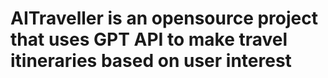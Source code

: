 # AITraveller is an opensource project that uses GPT API to make travel itineraries based on user interest
